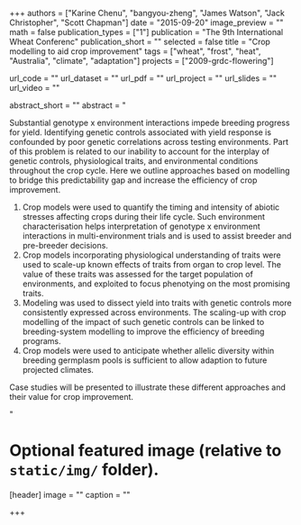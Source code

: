 +++
authors = ["Karine Chenu", "bangyou-zheng", "James Watson", "Jack Christopher", "Scott Chapman"]
date = "2015-09-20"
image_preview = ""
math = false
publication_types = ["1"]
publication = "The 9th International Wheat Conferenc"
publication_short = ""
selected = false
title = "Crop modelling to aid crop improvement"
tags = ["wheat", "frost", "heat", "Australia", "climate", "adaptation"]
projects = ["2009-grdc-flowering"]

url_code = ""
url_dataset = ""
url_pdf = ""
url_project = ""
url_slides = ""
url_video = ""

abstract_short = ""
abstract = "<p>Substantial genotype x environment interactions impede breeding progress for yield. Identifying genetic controls associated with yield response is confounded by poor genetic correlations across testing environments. Part of this problem is related to our inability to account for the interplay of genetic controls, physiological traits, and environmental conditions throughout the crop cycle. Here we outline approaches based on modelling to bridge this predictability gap and increase the efficiency of crop improvement. </p> <ol><li>Crop models were used to quantify the timing and intensity of abiotic stresses affecting crops during their life cycle. Such environment characterisation helps interpretation of genotype x environment interactions in multi-environment trials and is used to assist breeder and pre-breeder decisions.</li> <li>Crop models incorporating physiological understanding of traits were used to scale-up known effects of traits from organ to crop level. The value of these traits was assessed for the target population of environments, and exploited to focus phenotying on the most promising traits. </li> <li>Modeling was used to dissect yield into traits with genetic controls more consistently expressed across environments. The scaling-up with crop modelling of the impact of such genetic controls can be linked to breeding-system modelling to improve the efficiency of breeding programs. </li> <li>Crop models were used to anticipate whether allelic diversity within breeding germplasm pools is sufficient to allow adaption to future projected climates. </li></ol> <p> Case studies will be presented to illustrate these different approaches and their value for crop improvement. </p>"



# Optional featured image (relative to `static/img/` folder).
[header]
image = ""
caption = ""

+++
